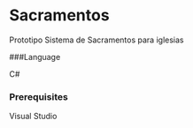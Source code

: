 # Sacramentos
Prototipo Sistema de Sacramentos para iglesias

###Language

C#

### Prerequisites

Visual Studio
